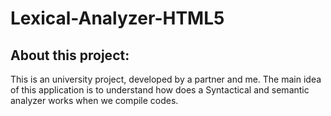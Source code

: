 # Lexical-Analyzer-HTML5

## About this project:
  This is an university project, developed by a partner and me.
  The main idea of this application is to understand how does a 
  Syntactical and semantic analyzer works when we compile codes.
